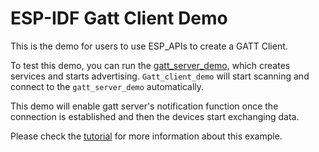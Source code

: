 ESP-IDF Gatt Client Demo
========================

This is the demo for users to use ESP_APIs to create a GATT Client.

To test this demo, you can run the [gatt_server_demo](../gatt_server), which creates services and starts advertising. `Gatt_client_demo` will start scanning and connect to the `gatt_server_demo` automatically.

This demo will enable gatt server's notification function once the connection is established and then the devices start exchanging data.

Please check the [tutorial](tutorial/Gatt_Client_Example_Walkthrough.md) for more information about this example.
